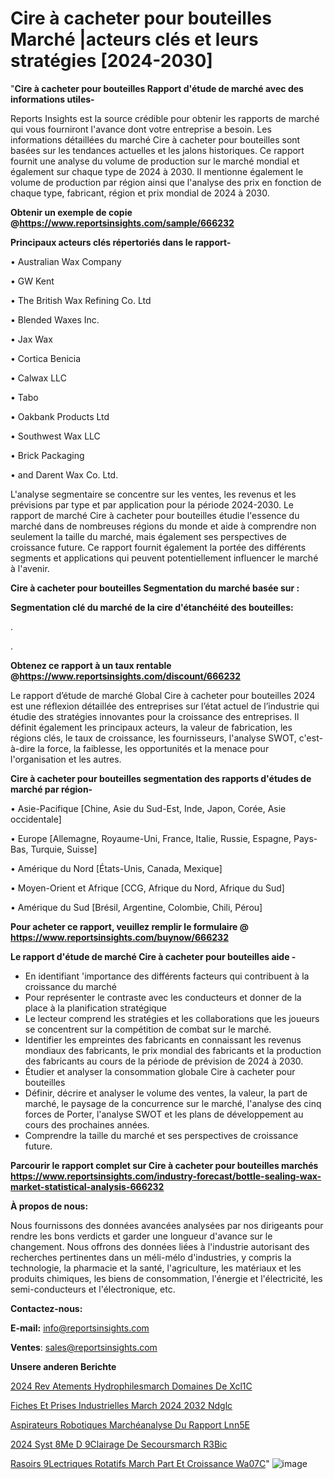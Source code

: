 # Cire à cacheter pour bouteilles Marché |acteurs clés et leurs stratégies [2024-2030]

"<strong>Cire à cacheter pour bouteilles Rapport d'étude de marché avec des informations utiles-</strong>

Reports Insights est la source crédible pour obtenir les rapports de marché qui vous fourniront l'avance dont votre entreprise a besoin. Les informations détaillées du marché Cire à cacheter pour bouteilles sont basées sur les tendances actuelles et les jalons historiques. Ce rapport fournit une analyse du volume de production sur le marché mondial et également sur chaque type de 2024 à 2030. Il mentionne également le volume de production par région ainsi que l'analyse des prix en fonction de chaque type, fabricant, région et prix mondial de 2024 à 2030.

<strong><b>Obtenir un exemple de copie @</b></strong><a href=https://www.reportsinsights.com/sample/666232><strong><b>https://www.reportsinsights.com/sample/666232</b></strong></a>

<b>Principaux acteurs clés répertoriés dans le rapport-</b>

<b> </b>• Australian Wax Company

• GW Kent

• The British Wax Refining Co. Ltd

• Blended Waxes Inc.

• Jax Wax

• Cortica Benicia

• Calwax LLC

• Tabo

• Oakbank Products Ltd

• Southwest Wax LLC

• Brick Packaging

• and Darent Wax Co. Ltd.

L'analyse segmentaire se concentre sur les ventes, les revenus et les prévisions par type et par application pour la période 2024-2030. Le rapport de marché Cire à cacheter pour bouteilles étudie l'essence du marché dans de nombreuses régions du monde et aide à comprendre non seulement la taille du marché, mais également ses perspectives de croissance future. Ce rapport fournit également la portée des différents segments et applications qui peuvent potentiellement influencer le marché à l'avenir.

<strong>Cire à cacheter pour bouteilles Segmentation du marché basée sur :</strong>

<strong> Segmentation clé du marché de la cire d'étanchéité des bouteilles: </strong>

.

.

<strong><b>Obtenez ce rapport à un taux rentable @</b></strong><a href=https://www.reportsinsights.com/discount/666232><strong><b>https://www.reportsinsights.com/discount/666232</b></strong></a>

Le rapport d’étude de marché Global Cire à cacheter pour bouteilles 2024 est une réflexion détaillée des entreprises sur l’état actuel de l’industrie qui étudie des stratégies innovantes pour la croissance des entreprises. Il définit également les principaux acteurs, la valeur de fabrication, les régions clés, le taux de croissance, les fournisseurs, l'analyse SWOT, c'est-à-dire la force, la faiblesse, les opportunités et la menace pour l'organisation et les autres.

<strong>Cire à cacheter pour bouteilles segmentation des rapports d'études de marché par région-</strong>

• Asie-Pacifique [Chine, Asie du Sud-Est, Inde, Japon, Corée, Asie occidentale]

• Europe [Allemagne, Royaume-Uni, France, Italie, Russie, Espagne, Pays-Bas, Turquie, Suisse]

• Amérique du Nord [États-Unis, Canada, Mexique]

• Moyen-Orient et Afrique [CCG, Afrique du Nord, Afrique du Sud]

• Amérique du Sud [Brésil, Argentine, Colombie, Chili, Pérou]

<strong>Pour acheter ce rapport, veuillez remplir le formulaire @   <a href=https://www.reportsinsights.com/buynow/666232>https://www.reportsinsights.com/buynow/666232</a></strong>

<strong>Le rapport d'étude de marché Cire à cacheter pour bouteilles aide -</strong>
<ul>
  <li>En identifiant 'importance des différents facteurs qui contribuent à la croissance du marché</li>
  <li>Pour représenter le contraste avec les conducteurs et donner de la place à la planification stratégique</li>
  <li>Le lecteur comprend les stratégies et les collaborations que les joueurs se concentrent sur la compétition de combat sur le marché.</li>
  <li>Identifier les empreintes des fabricants en connaissant les revenus mondiaux des fabricants, le prix mondial des fabricants et la production des fabricants au cours de la période de prévision de 2024 à 2030.</li>
  <li>Étudier et analyser la consommation globale Cire à cacheter pour bouteilles</li>
  <li>Définir, décrire et analyser le volume des ventes, la valeur, la part de marché, le paysage de la concurrence sur le marché, l'analyse des cinq forces de Porter, l'analyse SWOT et les plans de développement au cours des prochaines années.</li>
  <li>Comprendre la taille du marché et ses perspectives de croissance future.</li>
</ul>

<strong>Parcourir le rapport complet sur Cire à cacheter pour bouteilles marchés <a href=https://www.reportsinsights.com/industry-forecast/bottle-sealing-wax-market-statistical-analysis-666232>https://www.reportsinsights.com/industry-forecast/bottle-sealing-wax-market-statistical-analysis-666232</a></strong>

<strong>À propos de nous:</strong>

Nous fournissons des données avancées analysées par nos dirigeants pour rendre les bons verdicts et garder une longueur d'avance sur le changement. Nous offrons des données liées à l'industrie autorisant des recherches pertinentes dans un méli-mélo d'industries, y compris la technologie, la pharmacie et la santé, l'agriculture, les matériaux et les produits chimiques, les biens de consommation, l'énergie et l'électricité, les semi-conducteurs et l'électronique, etc.

<strong>Contactez-nous:</strong>

<strong>E-mail:</strong> <a href=mailto:info@reportsinsights.com>info@reportsinsights.com</a>

<strong>Ventes</strong>: <a href=mailto:sales@reportsinsights.com>sales@reportsinsights.com</a>

<strong>Unsere anderen Berichte</strong>

<a href=https://www.linkedin.com/pulse/2024-rev%C3%AAtements-hydrophilesmarch%C3%A9-domaines-de-xcl1c/>2024 Rev Atements Hydrophilesmarch Domaines De Xcl1C</a>

<a href=https://www.linkedin.com/pulse/fiches-et-prises-industrielles-march%C3%A9-2024-2032-ndglc/>Fiches Et Prises Industrielles March 2024 2032 Ndglc</a>

<a href=https://www.linkedin.com/pulse/aspirateurs-robotiques-marchéanalyse-du-rapport-lnn5e/>Aspirateurs Robotiques Marchéanalyse Du Rapport Lnn5E</a>

<a href=https://www.linkedin.com/pulse/2024-syst%C3%A8me-d%C3%A9clairage-de-secoursmarch%C3%A9-r3bic/>2024 Syst 8Me D 9Clairage De Secoursmarch R3Bic</a>

<a href=https://www.linkedin.com/pulse/rasoirs-%C3%A9lectriques-rotatifs-march%C3%A9-part-et-croissance-wa07c/>Rasoirs  9Lectriques Rotatifs March Part Et Croissance Wa07C</a>"
![image](https://github.com/daminid12/RImarketdynamics/assets/158430485/75d8fb3d-6ebb-404c-8c45-bae7a2e89469)
